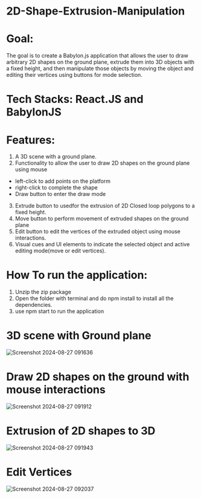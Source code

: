 # 2D-Shape-Extrusion-Manipulation

# Goal:
The goal is to create a Babylon.js application that allows the user to draw arbitrary 2D shapes on the ground plane, extrude them into 3D objects with a fixed height, and then manipulate those objects by moving the object and editing their vertices using buttons for mode selection.

# Tech Stacks: React.JS and BabylonJS

# Features:
1. A 3D scene with a ground plane.
2. Functionality to allow the user to draw 2D shapes on the ground plane using mouse<br />
  - left-click to add points on the platform<br />
  - right-click to complete the shape <br />
  - Draw button to enter the draw mode <br />
3. Extrude button to usedfor the extrusion of 2D Closed loop polygons to a fixed height.
4. Move button to perform movement of extruded shapes on the ground plane
5. Edit button to edit the vertices of the extruded object using mouse interactions.
6. Visual cues and UI elements to indicate the selected object and active editing mode(move or edit vertices).

# How To run the application:
1. Unzip the zip package
2. Open the folder with terminal and do npm install to install all the dependencies.
3. use npm start to run the application

# 3D scene with Ground plane
![Screenshot 2024-08-27 091636](https://github.com/user-attachments/assets/3ecd531c-54d1-4d4f-970c-b895666e7c21)

# Draw 2D shapes on the ground with mouse interactions
![Screenshot 2024-08-27 091912](https://github.com/user-attachments/assets/19af7279-802e-4792-8a68-b6e4c8b9b196)

# Extrusion of 2D shapes to 3D
![Screenshot 2024-08-27 091943](https://github.com/user-attachments/assets/e4250269-5962-47a8-a95c-d757e94416d5)

# Edit Vertices
![Screenshot 2024-08-27 092037](https://github.com/user-attachments/assets/a188d1e6-5191-4f8c-b664-dbe14761b880)

